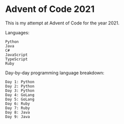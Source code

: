 # Advent of Code 2021

This is my attempt at Advent of Code for the year 2021.

Languages:
```
Python
Java
C#
JavaScript
TypeScript
Ruby
```

Day-by-day programming language breakdown:
```
Day 1: Python
Day 2: Python
Day 3: Python
Day 4: GoLang
Day 5: GoLang
Day 6: Ruby
Day 7: Ruby
Day 8: Java
Day 9: Java
```